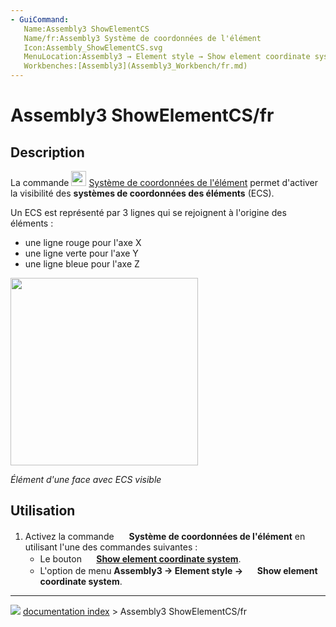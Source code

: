 ```yaml
---
- GuiCommand:
   Name:Assembly3 ShowElementCS
   Name/fr:Assembly3 Système de coordonnées de l'élément
   Icon:Assembly_ShowElementCS.svg‎‎
   MenuLocation:Assembly3 → Element style → Show element coordinate system
   Workbenches:[Assembly3](Assembly3_Workbench/fr.md)
---
```


# Assembly3 ShowElementCS/fr

## Description

La commande <img alt="" src=images/Assembly_ShowElementCS.svg  style="width:24px;"> [Système de coordonnées de l\'élément](Assembly3_ShowElementCS/fr.md) permet d\'activer la visibilité des **systèmes de coordonnées des éléments** (ECS).

Un ECS est représenté par 3 lignes qui se rejoignent à l\'origine des éléments :

-   une ligne rouge pour l\'axe X
-   une ligne verte pour l\'axe Y
-   une ligne bleue pour l\'axe Z

<img alt="" src=images/Assembly3_ShowElementCS-01.png  style="width:300px;">



*Élément d'une face avec ECS visible*

## Utilisation

1.  Activez la commande <img alt="" src=images/Assembly_ShowElementCS.svg  style="width:16px;"> **Système de coordonnées de l\'élément** en utilisant l\'une des commandes suivantes :
    -   Le bouton **<img src="images/Assembly_ShowElementCS.svg" width=16px> [Show element coordinate system](Assembly3_ShowElementCS/fr.md)**.
    -   L\'option de menu **Assembly3 → Element style → <img src="images/Assembly_ShowElementCS.svg" width=16px> Show element coordinate system**.



---
![](images/Button_right.svg) [documentation index](../README.md) > Assembly3 ShowElementCS/fr
